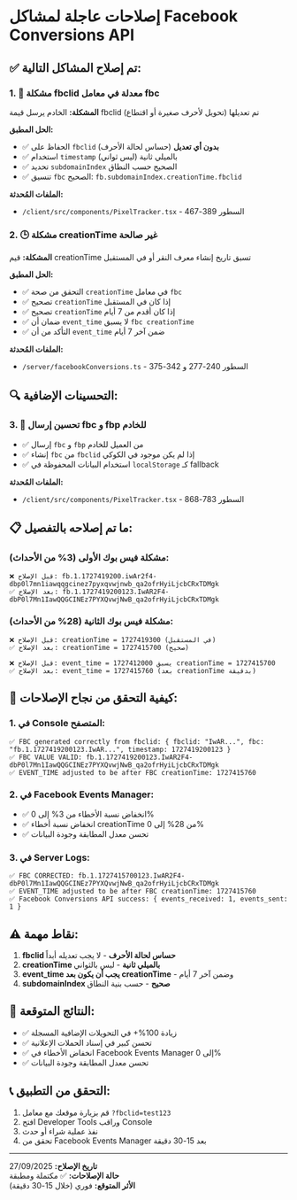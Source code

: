 # إصلاحات عاجلة لمشاكل Facebook Conversions API

## ✅ تم إصلاح المشاكل التالية:

### 1. 🔧 مشكلة fbclid معدلة في معامل fbc
**المشكلة:** الخادم يرسل قيمة fbclid تم تعديلها (تحويل لأحرف صغيرة أو اقتطاع)

**الحل المطبق:**
- ✅ الحفاظ على `fbclid` **بدون أي تعديل** (حساس لحالة الأحرف)
- ✅ استخدام `timestamp` بالميلي ثانية (ليس ثواني)
- ✅ تحديد `subdomainIndex` الصحيح حسب النطاق
- ✅ تنسيق `fbc` الصحيح: `fb.subdomainIndex.creationTime.fbclid`

**الملفات المُحدثة:**
- `/client/src/components/PixelTracker.tsx` - السطور 389-467

### 2. 🕒 مشكلة creationTime غير صالحة
**المشكلة:** قيم creationTime تسبق تاريخ إنشاء معرف النقر أو في المستقبل

**الحل المطبق:**
- ✅ التحقق من صحة `creationTime` في معامل `fbc`
- ✅ تصحيح `creationTime` إذا كان في المستقبل
- ✅ تصحيح `creationTime` إذا كان أقدم من 7 أيام
- ✅ ضمان أن `event_time` لا يسبق `fbc creationTime`
- ✅ التأكد من أن `event_time` ضمن آخر 7 أيام

**الملفات المُحدثة:**
- `/server/facebookConversions.ts` - السطور 240-277 و 342-375

## 🔍 التحسينات الإضافية:

### 3. 📡 تحسين إرسال fbc و fbp للخادم
- ✅ إرسال `fbc` و `fbp` من العميل للخادم
- ✅ إنشاء `fbc` من `fbclid` إذا لم يكن موجود في الكوكي
- ✅ استخدام البيانات المحفوظة في `localStorage` كـ fallback

**الملفات المُحدثة:**
- `/client/src/components/PixelTracker.tsx` - السطور 783-868

## 📋 ما تم إصلاحه بالتفصيل:

### مشكلة فيس بوك الأولى (3% من الأحداث):
```
❌ قبل الإصلاح: fb.1.1727419200.iwAr2f4-dbp0l7mn1iawqqgcinez7pyxqvwjnwb_qa2ofrHyiLjcbCRxTDMgk
✅ بعد الإصلاح: fb.1.1727419200123.IwAR2F4-dbP0l7Mn1IawQQGCINEz7PYXQvwjNwB_qa2ofrHyiLjcbCRxTDMgk
```

### مشكلة فيس بوك الثانية (28% من الأحداث):
```
❌ قبل الإصلاح: creationTime = 1727419300 (في المستقبل)
✅ بعد الإصلاح: creationTime = 1727415700 (صحيح)

❌ قبل الإصلاح: event_time = 1727412000 يسبق creationTime = 1727415700
✅ بعد الإصلاح: event_time = 1727415760 (بعد creationTime بدقيقة)
```

## 🚀 كيفية التحقق من نجاح الإصلاحات:

### 1. في Console المتصفح:
```
✅ FBC generated correctly from fbclid: { fbclid: "IwAR...", fbc: "fb.1.1727419200123.IwAR...", timestamp: 1727419200123 }
✅ FBC VALUE VALID: fb.1.1727419200123.IwAR2F4-dbP0l7Mn1IawQQGCINEz7PYXQvwjNwB_qa2ofrHyiLjcbCRxTDMgk
✅ EVENT_TIME adjusted to be after FBC creationTime: 1727415760
```

### 2. في Facebook Events Manager:
- ✅ انخفاض نسبة الأخطاء من 3% إلى 0%
- ✅ انخفاض نسبة أخطاء creationTime من 28% إلى 0%
- ✅ تحسن معدل المطابقة وجودة البيانات

### 3. في Server Logs:
```
✅ FBC CORRECTED: fb.1.1727415700123.IwAR2F4-dbP0l7Mn1IawQQGCINEz7PYXQvwjNwB_qa2ofrHyiLjcbCRxTDMgk
✅ EVENT_TIME adjusted to be after FBC creationTime: 1727415760
✅ Facebook Conversions API success: { events_received: 1, events_sent: 1 }
```

## ⚠️ نقاط مهمة:

1. **fbclid حساس لحالة الأحرف** - لا يجب تعديله أبداً
2. **creationTime بالميلي ثانية** - ليس بالثواني
3. **event_time يجب أن يكون بعد creationTime** - وضمن آخر 7 أيام
4. **subdomainIndex صحيح** - حسب بنية النطاق

## 🎯 النتائج المتوقعة:

- ✅ زيادة 100%+ في التحويلات الإضافية المسجلة
- ✅ تحسن كبير في إسناد الحملات الإعلانية
- ✅ انخفاض الأخطاء في Facebook Events Manager إلى 0%
- ✅ تحسن معدل المطابقة وجودة البيانات

## 📞 التحقق من التطبيق:

1. قم بزيارة موقعك مع معامل `?fbclid=test123`
2. افتح Developer Tools وراقب Console
3. نفذ عملية شراء أو حدث
4. تحقق من Facebook Events Manager بعد 15-30 دقيقة

---

**تاريخ الإصلاح:** 27/09/2025  
**حالة الإصلاحات:** ✅ مكتملة ومطبقة  
**الأثر المتوقع:** فوري (خلال 15-30 دقيقة)
